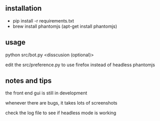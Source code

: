 ## installation
- pip install -r requirements.txt
- brew install phantomjs (apt-get install phantomjs)

## usage
python src/bot.py <netid> <classtoadd> <disscusion (optional)>

edit the src/preference.py to use firefox instead of headless phantomjs

## notes and tips
the front end gui is still in development

whenever there are bugs, it takes lots of screenshots

check the log file to see if headless mode is working 

